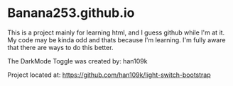 # Banana253.github.io
This is a project mainly for learning html, and I guess github while I'm at it. My code may be kinda odd and thats because I'm learning. I'm fully aware that there are ways to do this better.


The DarkMode Toggle was created by: han109k

Project located at: https://github.com/han109k/light-switch-bootstrap
